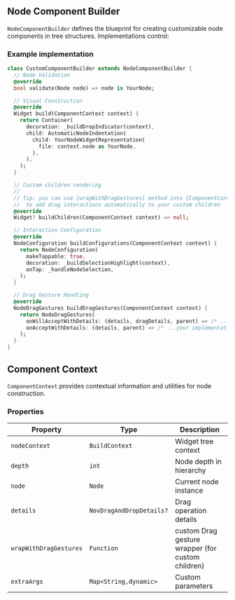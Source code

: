 ## Node Component Builder

`NodeComponentBuilder` defines the blueprint for creating customizable node components in tree structures. Implementations control:

### Example implementation 

```dart
class CustomComponentBuilder extends NodeComponentBuilder {
  // Node Validation
  @override
  bool validate(Node node) => node is YourNode;

  // Visual Construction
  @override
  Widget build(ComponentContext context) {
    return Container(
      decoration: _buildDropIndicator(context),
      child: AutomaticNodeIndentation(
        child: YourNodeWidgetRepresentation(
          file: context.node as YourNode,
        ),
      ),
    );
  }

  // Custom children rendering
  //
  // Tip: you can use [wrapWithDragGestures] method into [ComponentContext] 
  //  to add drag interactions automatically to your custom children
  @override
  Widget? buildChildren(ComponentContext context) => null;

  // Interaction Configuration
  @override
  NodeConfiguration buildConfigurations(ComponentContext context) {
    return NodeConfiguration(
      makeTappable: true,
      decoration: _buildSelectionHighlight(context),
      onTap: _handleNodeSelection,
    );
  }

  // Drag Gesture Handling
  @override
  NodeDragGestures buildDragGestures(ComponentContext context) {
    return NodeDragGestures(
      onWillAcceptWithDetails: (details, dragDetails, parent) => /* ... your implementation */,
      onAcceptWithDetails: (details, parent) => /* ...your implementation */,
    );
  }
}
```

## Component Context

`ComponentContext` provides contextual information and utilities for node construction.

### Properties

| Property | Type | Description |
|----------|------|-------------|
| `nodeContext` | `BuildContext` | Widget tree context |
| `depth` | `int` | Node depth in hierarchy |
| `node` | `Node` | Current node instance |
| `details` | `NovDragAndDropDetails?` | Drag operation details |
| `wrapWithDragGestures` | `Function` | custom Drag gesture wrapper (for custom children) |
| `extraArgs` | `Map<String,dynamic>` | Custom parameters |
